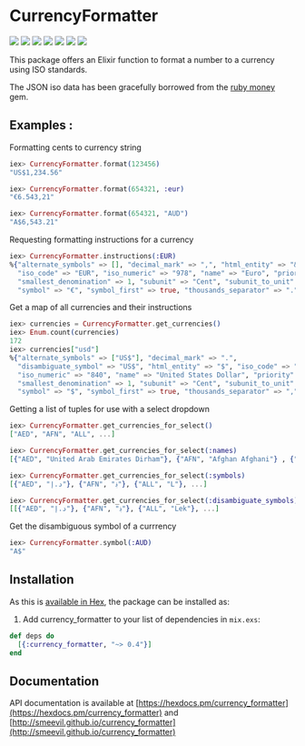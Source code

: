 # CurrencyFormatter
![](https://img.shields.io/hexpm/v/currency_formatter.svg) ![](https://img.shields.io/hexpm/dt/currency_formatter.svg) ![](https://img.shields.io/hexpm/dw/currency_formatter.svg) ![](https://img.shields.io/coveralls/smeevil/currency_formatter.svg) ![](https://img.shields.io/github/issues/smeevil/currency_formatter.svg) ![](https://img.shields.io/github/issues-pr/smeevil/currency_formatter.svg) ![](https://semaphoreci.com/api/v1/smeevil/currency_formatter/branches/master/shields_badge.svg)

This package offers an Elixir function to format a number to a currency using ISO standards.

The JSON iso data has been gracefully borrowed from the [ruby money](https://github.com/RubyMoney/money/blob/master/config/currency_iso.json) gem.

## Examples :

Formatting cents to currency string
```elixir
iex> CurrencyFormatter.format(123456)
"US$1,234.56"

iex> CurrencyFormatter.format(654321, :eur)
"€6.543,21"

iex> CurrencyFormatter.format(654321, "AUD")
"A$6,543.21"
```

Requesting formatting instructions for a currency

```elixir
iex> CurrencyFormatter.instructions(:EUR)
%{"alternate_symbols" => [], "decimal_mark" => ",", "html_entity" => "&#x20AC;",
  "iso_code" => "EUR", "iso_numeric" => "978", "name" => "Euro", "priority" => 2,
  "smallest_denomination" => 1, "subunit" => "Cent", "subunit_to_unit" => 100,
  "symbol" => "€", "symbol_first" => true, "thousands_separator" => "."}
```

Get a map of all currencies and their instructions
```elixir
iex> currencies = CurrencyFormatter.get_currencies()
iex> Enum.count(currencies)
172
iex> currencies["usd"]
%{"alternate_symbols" => ["US$"], "decimal_mark" => ".",
  "disambiguate_symbol" => "US$", "html_entity" => "$", "iso_code" => "USD",
  "iso_numeric" => "840", "name" => "United States Dollar", "priority" => 1,
  "smallest_denomination" => 1, "subunit" => "Cent", "subunit_to_unit" => 100,
  "symbol" => "$", "symbol_first" => true, "thousands_separator" => ","}
```

Getting a list of tuples for use with a select dropdown
```elixir
iex> CurrencyFormatter.get_currencies_for_select()
["AED", "AFN", "ALL", ...]
```

```elixir
iex> CurrencyFormatter.get_currencies_for_select(:names)
[{"AED", "United Arab Emirates Dirham"}, {"AFN", "Afghan Afghani"} , {"ALL", "Albanian Lek"}, ...]

```
```elixir
iex> CurrencyFormatter.get_currencies_for_select(:symbols)
[{"AED", "د.إ"}, {"AFN", "؋"}, {"ALL", "L"}, ...]

```
```elixir
iex> CurrencyFormatter.get_currencies_for_select(:disambiguate_symbols)
[[{"AED", "د.إ"}, {"AFN", "؋"}, {"ALL", "Lek"}, ...]
```

Get the disambiguous symbol of a currrency
```elixir
iex> CurrencyFormatter.symbol(:AUD)
"A$"
```
## Installation

As this is [available in Hex](https://hex.pm/docs/publish), the package can be installed as:

1. Add currency_formatter to your list of dependencies in `mix.exs`:

```elixir
def deps do
  [{:currency_formatter, "~> 0.4"}]
end
```

## Documentation

API documentation is available at [https://hexdocs.pm/currency_formatter](https://hexdocs.pm/currency_formatter) and [http://smeevil.github.io/currency_formatter](http://smeevil.github.io/currency_formatter)


